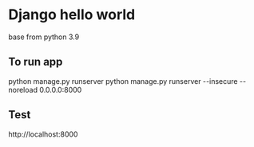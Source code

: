 # Django hello world
base from python 3.9

## To run app
python manage.py runserver
python manage.py runserver --insecure --noreload 0.0.0.0:8000

## Test
http://localhost:8000
